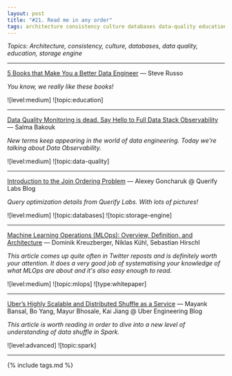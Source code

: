 ```yaml
---
layout: post
title: "#21. Read me in any order"
tags: architecture consistency culture databases data-quality education storage-engine
---
```


*Topics: Architecture, consistency, culture, databases, data quality, education, storage engine*

<!--cut-->

---

[5 Books that Make You a Better Data Engineer](https://medium.com/@sjrusso/5-books-that-make-you-a-better-data-engineer-5c8c9b24aff8) — Steve Russo

*You know, we really like these books!*

![level:medium] ![topic:education]

---

[Data Quality Monitoring is dead. Say Hello to Full Data Stack Observability](https://medium.com/@salmabakouk/data-quality-monitoring-is-dead-say-hello-to-full-data-stack-observability-f73cac27ea52) — Salma Bakouk

*New terms keep appearing in the world of data engineering. Today we're talking about Data Observability.*

![level:medium] ![topic:data-quality]

---

[Introduction to the Join Ordering Problem](https://www.querifylabs.com/blog/introduction-to-the-join-ordering-problem) — Alexey Goncharuk @ Querify Labs Blog

*Query optimization details from Querify Labs. With lots of pictures!*

![level:medium] ![topic:databases] ![topic:storage-engine]

---

[Machine Learning Operations (MLOps): Overview, Definition, and Architecture](https://arxiv.org/pdf/2205.02302.pdf) — Dominik Kreuzberger, Niklas Kühl, Sebastian Hirschl

*This article comes up quite often in Twitter reposts and is definitely worth your attention. It does a very good job of systematising your knowledge of what MLOps are about and it's also easy enough to read.*

![level:medium] ![topic:mlops] ![type:whitepaper]

---

[Uber’s Highly Scalable and Distributed Shuffle as a Service](https://eng.uber.com/ubers-highly-scalable-and-distributed-shuffle-as-a-service/) — Mayank Bansal, Bo Yang, Mayur Bhosale, Kai Jiang @ Uber Engineering Blog

*This article is worth reading in order to dive into a new level of understanding of data shuffle in Spark.*

![level:advanced] ![topic:spark]

---

{% include tags.md %}

